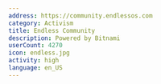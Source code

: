 ```yaml
---
address: https://community.endlessos.com
category: Activism
title: Endless Community
description: Powered by Bitnami
userCount: 4270
icon: endless.jpg
activity: high
language: en_US
---
```

